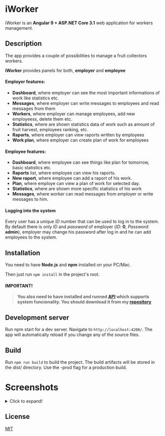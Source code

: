 # iWorker

iWorker is an **Angular 9 + ASP.NET Core 3.1** web application for workers management.

## Description
The app provides a couple of possibilities to manage a fruit collectors workers.

**iWorker** provides panels for both, **employer** and **employee**
#### Employer features:
* **Dashboard**, where employer can see the most important informations of work like statistics etc.
* **Messages**, where employer can write messages to employees and read messages from them
* **Workers**, where employer can manage employees, add new employeess, delete them etc.
* **Statistics**, where are shown statistics data of work such as amount of fruit harvest, employees ranking, etc.
* **Raports**, where employer can view raports written by employees
* **Work plan**, where employer can create plan of work for employees

#### Employee features:
* **Dashboard**, where employee can see things like plan for tomorrow, basic statistics etc.
* **Raports** list, where employee can view his raports.
* **New raport**, where employee can add a raport of his work.
* **Plan**, where employe can view a plan of work for selected day.
* **Statistics**, where are shown more specific statistics of his work
* **Messages**, where worker can read messages from employer or write messages to him.
#### Logging into the system
Every user has a unique *ID* number that can be used to log in to the system. By default there is only *ID* and *password* of employer (*ID*: **0**, *Password*: **admin**), employer may change his password after log in and he can add employees to the system.

## Installation
You need to have **Node.js** and **npm** installed on your PC/Mac.

Then just run `npm install` in the project's root.

#### IMPORTANT!
>**You also need to have installed and runned [API](https://github.com/TomWia9/iWorker-ASP.NET-CORE) which supports system funcionality.
You should download it from my [repository](https://github.com/TomWia9/iWorker-ASP.NET-CORE)**
## Development server
Run npm start for a dev server. Navigate to `http://localhost:4200/`. The app will automatically reload if you change any of the source files.

## Build

Run `npm run build` to build the project. The build artifacts will be stored in the dist/ directory. Use the -prod flag for a production build.

# Screenshots
<details>
  <summary>Click to expand!</summary>
  
  #### Adding a new report
  <img src="screen-shots/s1.jpg" width="500">
  
  #### Employee Dashboard
  <img src="screen-shots/s2.jpg" width="500">

  #### Employer Dashboard
  <img src="screen-shots/s3.jpg" width="500">
  
  #### Workers management
  <img src="screen-shots/s4.jpg" width="500">
  
  #### Statistics
  <img src="screen-shots/s5.jpg" width="500">
  
</details>

## License
[MIT](https://choosealicense.com/licenses/mit)
